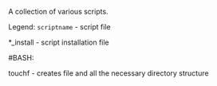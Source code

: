 A collection of various scripts.

Legend:
`scriptname` - script file

*_install - script installation file

#BASH:

touchf - creates file and all the necessary directory structure
